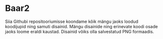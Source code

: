 # Baar2
Siia Githubi repositooriumisse koondame kõik mängu jaoks loodud koodijupid ning samuti disainid. Mängu disainide ning erinevate koodi osade jaoks loome eraldi kaustad. Disainid võiks olla salvestatud PNG formaadis.
